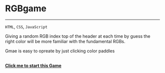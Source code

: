# RGBgame

---

`HTML`, `CSS`, `JavaScript`

Giving a random RGB index top of the header at each time by guess the right color will  be more familiar with the fundamental RGBs.

Gmae is easy to opreate by just clicking color paddles

<br><b><a href="https://i-le.github.io/RGBgame/" target="_blank">Click me to start this Game</a></br></b> 
